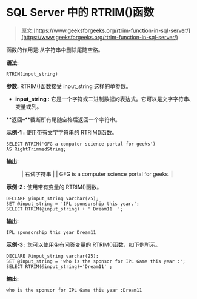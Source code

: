 # SQL Server 中的 RTRIM()函数

> 原文:[https://www.geeksforgeeks.org/rtrim-function-in-sql-server/](https://www.geeksforgeeks.org/rtrim-function-in-sql-server/)

函数的作用是:从字符串中删除尾随空格。

**语法:**

```
RTRIM(input_string)

```

**参数:**
RTRIM()函数接受 input_string 这样的单参数。

*   **input_string :**
    它是一个字符或二进制数据的表达式。它可以是文字字符串、变量或列。

**返回–**截断所有尾随空格后返回一个字符串。

**示例-1 :**
使用带有文字字符串的 RTRIM()函数。

```
SELECT RTRIM('GFG a computer science portal for geeks') 
AS RightTrimmedString;

```

**输出:**

<figure class="table">

| 右试字符串 |
| GFG is a computer science portal for geeks. |

</figure>

**示例-2 :**
使用带有变量的 RTRIM()函数。

```
DECLARE @input_string varchar(25);  
SET @input_string = 'IPL sponsorship this year.';  
SELECT RTRIM(@input_string) + ' Dream11  '; 

```

**输出:**

```
IPL sponsorship this year Dream11

```

**示例-3 :**
您可以使用带有问答变量的 RTRIM()函数，如下例所示。

```
DECLARE @input_string varchar(25);  
SET @input_string = 'who is the sponsor for IPL Game this year :';  
SELECT RTRIM(@input_string)+'Dream11' ; 

```

**输出:**

```
who is the sponsor for IPL Game this year :Dream11

```